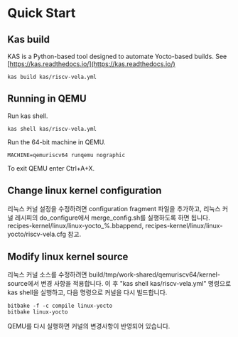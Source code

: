# Quick Start

## Kas build

KAS is a Python-based tool designed to automate Yocto-based builds.
See [https://kas.readthedocs.io/](https://kas.readthedocs.io/)

```
kas build kas/riscv-vela.yml
```

## Running in QEMU

Run kas shell.

```
kas shell kas/riscv-vela.yml

```

Run the 64-bit machine in QEMU.

```
MACHINE=qemuriscv64 runqemu nographic
```

To exit QEMU enter Ctrl+A+X.

## Change linux kernel configuration

리눅스 커널 설정을 수정하려면 configuration fragment 파일을 추가하고, 리눅스 커널 레시피의 do_configure에서 merge_config.sh를 실행하도록 하면 됩니다.
recipes-kernel/linux/linux-yocto_%.bbappend, recipes-kernel/linux/linux-yocto/riscv-vela.cfg 참고.

## Modify linux kernel source

리눅스 커널 소스를 수정하려면 build/tmp/work-shared/qemuriscv64/kernel-source에서 변경 사항을 적용합니다.
이 후 "kas shell kas/riscv-vela.yml" 명령으로 kas shell을 실행하고, 다음 명령으로 커널을 다시 빌드합니다.

```
bitbake -f -c compile linux-yocto
bitbake linux-yocto
```
QEMU를 다시 실행하면 커널의 변경사항이 반영되어 있습니다.
